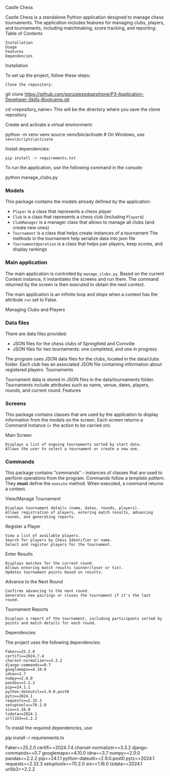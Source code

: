 Castle Chess

Castle Chess is a standalone Python application designed to manage chess tournaments. The application includes features
for managing clubs, players, and tournaments, including matchmaking, score tracking, and reporting.
Table of Contents

    Installation
    Usage
    Features
    Dependencies
   

Installation

To set up the project, follow these steps:

    Clone the repository:


git clone <https://github.com/gonzalezedgarphone/P3-Application-Developer-Skills-Bootcamp.git>

cd <repository_name> This will be the directory where you save the clone repository

Create and activate a virtual environment:


python -m venv venv
source venv/bin/activate   # On Windows, use `venv\Scripts\activate`

Install dependencies:


    pip install -r requirements.txt


To run the application, use the following command in the console:


python manage_clubs.py


### Models

This package contains the models already defined by the application:
* `Player` is a class that represents a chess player
* `Club` is a class that represents a chess club (including `Player`s)
* `ClubManager` is a manager class that allows to manage all clubs (and create new ones)
* `Tournament` is a class that helps create instances of a tournament 
The methods in the tournament help serialize data into json file
* `TournamentOperation` is a class that helps pair players, keep scores, and display rankings

### Main application

The main application is controlled by `manage_clubs.py`. Based on the current Context instance, it instantiates the 
screens and run them. The command returned by the screen is then executed to obtain the next context.

The main application is an infinite loop and stops when a context has the attribute `run` set to False.

Managing Clubs and Players

### Data files

There are data files provided:
- JSON files for the chess clubs of Springfield and Cornville
- JSON files for two tournaments: one completed, and one in progress

The program uses JSON data files for the clubs, located in the data/clubs folder. Each club has an associated JSON file
containing information about registered players.
Tournaments

Tournament data is stored in JSON files in the data/tournaments folder. Tournaments include attributes such 
as name, venue, dates, players, rounds, and current round.
Features

### Screens

This package contains classes that are used by the application to display information from the models on the screen.
Each screen returns a Command instance (= the action to be carried on).

Main Screen

    Displays a list of ongoing tournaments sorted by start date.
    Allows the user to select a tournament or create a new one.


### Commands

This package contains "commands" - instances of classes that are used to perform operations from the program.
Commands follow a *template pattern*. They **must** define the `execute` method.
When executed, a command returns a context.

View/Manage Tournament

    Displays tournament details (name, dates, rounds, players).
    Allows registration of players, entering match results, advancing rounds, and generating reports.

Register a Player

    View a list of available players.
    Search for players by Chess Identifier or name.
    Select and register players for the tournament.

Enter Results

    Displays matches for the current round.
    Allows entering match results (winner/loser or tie).
    Updates tournament points based on results.

Advance to the Next Round

    Confirms advancing to the next round.
    Generates new pairings or closes the tournament if it's the last round.

Tournament Reports

    Displays a report of the tournament, including participants sorted by points and match details for each round.

Dependencies

The project uses the following dependencies:

    Faker==25.2.0
    certifi==2024.7.4
    charset-normalizer==3.3.2
    django-commands==0.7
    googlemaps==4.10.0
    idna==3.7
    numpy==2.0.0
    pandas==2.2.2
    pip==24.1.1
    python-dateutil==2.9.0.post0
    pytz==2024.1
    requests==2.32.3
    setuptools==70.2.0
    six==1.16.0
    tzdata==2024.1
    urllib3==2.2.2

To install the required dependencies, use:

pip install -r requirements.tx

Faker==25.2.0
certifi==2024.7.4
charset-normalizer==3.3.2
django-commands==0.7
googlemaps==4.10.0
idna==3.7
numpy==2.0.0
pandas==2.2.2
pip==24.1.1
python-dateutil==2.9.0.post0
pytz==2024.1
requests==2.32.3
setuptools==70.2.0
six==1.16.0
tzdata==2024.1
urllib3==2.2.2

